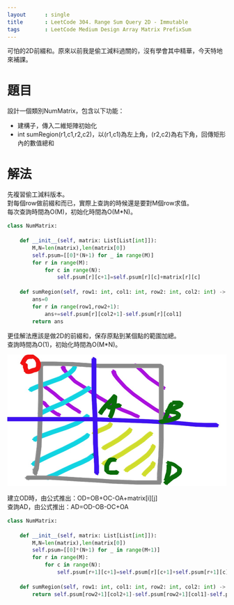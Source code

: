 ```yaml
---
layout      : single
title       : LeetCode 304. Range Sum Query 2D - Immutable
tags 		: LeetCode Medium Design Array Matrix PrefixSum
---
```

可怕的2D前綴和。原來以前我是偷工減料過關的，沒有學會其中精華，今天特地來補課。

# 題目
設計一個類別NumMatrix，包含以下功能：  
- 建構子，傳入二維矩陣初始化  
- int sumRegion(r1,c1,r2,c2)，以(r1,c1)為左上角，(r2,c2)為右下角，回傳矩形內的數值總和  

# 解法
先複習偷工減料版本。  
對每個row做前綴和而已，實際上查詢的時候還是要對M個row求值。  
每次查詢時間為O(M)，初始化時間為O(M*N)。

```python
class NumMatrix:

    def __init__(self, matrix: List[List[int]]):
        M,N=len(matrix),len(matrix[0])
        self.psum=[[0]*(N+1) for _ in range(M)]
        for r in range(M):
            for c in range(N):
                self.psum[r][c+1]=self.psum[r][c]+matrix[r][c]
    
    def sumRegion(self, row1: int, col1: int, row2: int, col2: int) -> int:
        ans=0
        for r in range(row1,row2+1):
            ans+=self.psum[r][col2+1]-self.psum[r][col1]
        return ans
```

更佳解法應該是做2D的前綴和，保存原點到某個點的範圍加總。  
查詢時間為O(1)，初始化時間為O(M*N)。  

![示意圖](./assets/img/2d-psum.jpg)

建立OD時，由公式推出：OD=OB+OC-OA+matrix[i][j]  
查詢AD，由公式推出：AD=OD-OB-OC+OA


```python
class NumMatrix:

    def __init__(self, matrix: List[List[int]]):
        M,N=len(matrix),len(matrix[0])
        self.psum=[[0]*(N+1) for _ in range(M+1)]
        for r in range(M):
            for c in range(N):
                self.psum[r+1][c+1]=self.psum[r][c+1]+self.psum[r+1][c]-self.psum[r][c]+matrix[r][c]

    def sumRegion(self, row1: int, col1: int, row2: int, col2: int) -> int:
        return self.psum[row2+1][col2+1]-self.psum[row2+1][col1]-self.psum[row1][col2+1]+self.psum[row1][col1]
```

